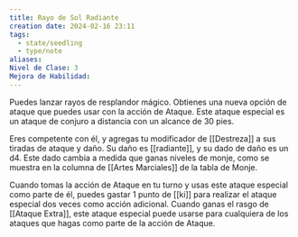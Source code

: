 ```yaml
---
title: Rayo de Sol Radiante
creation date: 2024-02-16 23:11
tags:
  - state/seedling
  - type/note
aliases: 
Nivel de Clase: 3
Mejora de Habilidad:
---
```

Puedes lanzar rayos de resplandor mágico. Obtienes una nueva opción de ataque que puedes usar
con la acción de Ataque. Este ataque especial es un ataque de conjuro a distancia con un alcance de 30 pies. 

Eres competente con él, y agregas tu modificador de [[Destreza]] a sus tiradas de ataque y daño. Su daño es [[radiante]], y su dado de daño es un d4. Este dado cambia a medida que ganas niveles de monje, como se muestra en la columna de [[Artes Marciales]] de la tabla de Monje.

Cuando tomas la acción de Ataque en tu turno y usas este ataque especial como parte de él, puedes gastar 1 punto de [[ki]] para realizar el ataque especial dos veces como acción adicional.
Cuando ganas el rasgo de [[Ataque Extra]], este ataque especial puede usarse para cualquiera de los
ataques que hagas como parte de la acción de Ataque.

